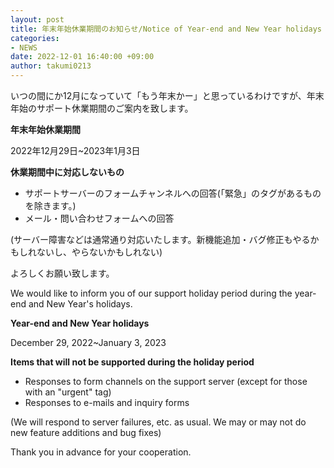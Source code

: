 ```yaml
---
layout: post
title: 年末年始休業期間のお知らせ/Notice of Year-end and New Year holidays
categories:
- NEWS
date: 2022-12-01 16:40:00 +09:00
author: takumi0213
---
```

いつの間にか12月になっていて「もう年末かー」と思っているわけですが、年末年始のサポート休業期間のご案内を致します。

__年末年始休業期間__

2022年12月29日~2023年1月3日

__休業期間中に対応しないもの__
- サポートサーバーのフォームチャンネルへの回答(「緊急」のタグがあるものを除きます。)
- メール・問い合わせフォームへの回答
 
(サーバー障害などは通常通り対応いたします。新機能追加・バグ修正もやるかもしれないし、やらないかもしれない)

よろしくお願い致します。


We would like to inform you of our support holiday period during the year-end and New Year's holidays.

__Year-end and New Year holidays__

December 29, 2022~January 3, 2023

__Items that will not be supported during the holiday period__
- Responses to form channels on the support server (except for those with an "urgent" tag)
- Responses to e-mails and inquiry forms

(We will respond to server failures, etc. as usual. We may or may not do new feature additions and bug fixes)

Thank you in advance for your cooperation.
